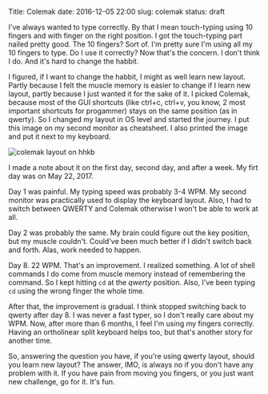 Title: Colemak
date: 2016-12-05 22:00
slug: colemak
status: draft

I've always wanted to type correctly. By that I mean touch-typing using 10 fingers and with finger on the right position.
I got the touch-typing part nailed pretty good. The 10 fingers? Sort of. I'm pretty sure I'm using all my 10 fingers to type.
Do I use it correctly? Now that's the concern. I don't think I do. And it's hard to change the habbit.

I figured, if I want to change the habbit, I might as well learn new layout. Partly because I felt the muscle memory is easier to
change if I learn new layout, partly because I just wanted it for the sake of it. I picked Colemak, because most of the GUI shortcuts
(like ctrl+c, ctrl+v, you know, 2 most important shortcuts for progammer) stays on the same position (as in qwerty).
So I changed my layout in OS level and started the journey. I put this image on my second monitor as cheatsheet.
I also printed the image and put it next to my keyboard.

![colemak layout on hhkb](https://s3-ap-southeast-1.amazonaws.com/s.kriwil.com/www/journal/0300-hhkb_colemak.png "colemak layout on hhkb")

I made a note about it on the first day, second day, and after a week. My firt day was on May 22, 2017.

Day 1 was painful. My typing speed was probably 3-4 WPM.
My second monitor was practically used to display 
the keyboard layout. Also,
I had to switch between QWERTY and Colemak otherwise
I won't be able to work at all.

Day 2 was probably the same. My brain could figure out
the key position, but my muscle couldn't. Could've been
much better if I didn't switch back and forth. Alas, work
needed to happen.

Day 8. 22 WPM. That's an improvement. I realized something. A lot
of shell commands I do come from muscle memory instead of
remembering the command. So I kept hitting `cd` at the
_qwerty_ position. Also, I've been typing `cd` using the wrong finger the whole
time.

After that, the improvement is gradual. I think stopped switching back to qwerty after day 8. I was never a fast typer,
so I don't really care about my WPM. Now, after more than 6 months, I feel I'm using my fingers correctly. Having an
ortholinear split keyboard helps too, but that's another story for another time.

So, answering the question you have, if you're using qwerty layout, should you learn new layout? The answer, IMO, is always
no if you don't have any problem with it. If you have pain from moving you fingers, or you just want new challenge, go for it.
It's fun.
